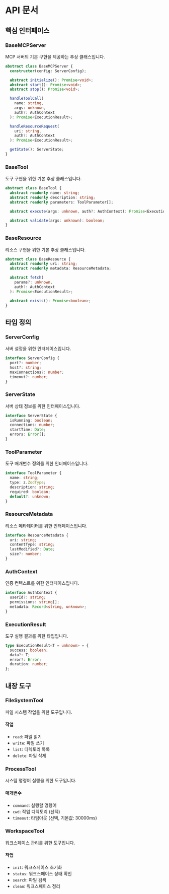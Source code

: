 # API 문서

## 핵심 인터페이스

### BaseMCPServer

MCP 서버의 기본 구현을 제공하는 추상 클래스입니다.

```typescript
abstract class BaseMCPServer {
  constructor(config: ServerConfig);

  abstract initialize(): Promise<void>;
  abstract start(): Promise<void>;
  abstract stop(): Promise<void>;

  handleToolCall(
    name: string,
    args: unknown,
    auth?: AuthContext
  ): Promise<ExecutionResult>;

  handleResourceRequest(
    uri: string,
    auth?: AuthContext
  ): Promise<ExecutionResult>;

  getState(): ServerState;
}
```

### BaseTool

도구 구현을 위한 기본 추상 클래스입니다.

```typescript
abstract class BaseTool {
  abstract readonly name: string;
  abstract readonly description: string;
  abstract readonly parameters: ToolParameter[];

  abstract execute(args: unknown, auth?: AuthContext): Promise<ExecutionResult>;

  abstract validate(args: unknown): boolean;
}
```

### BaseResource

리소스 구현을 위한 기본 추상 클래스입니다.

```typescript
abstract class BaseResource {
  abstract readonly uri: string;
  abstract readonly metadata: ResourceMetadata;

  abstract fetch(
    params?: unknown,
    auth?: AuthContext
  ): Promise<ExecutionResult>;

  abstract exists(): Promise<boolean>;
}
```

## 타입 정의

### ServerConfig

서버 설정을 위한 인터페이스입니다.

```typescript
interface ServerConfig {
  port?: number;
  host?: string;
  maxConnections?: number;
  timeout?: number;
}
```

### ServerState

서버 상태 정보를 위한 인터페이스입니다.

```typescript
interface ServerState {
  isRunning: boolean;
  connections: number;
  startTime: Date;
  errors: Error[];
}
```

### ToolParameter

도구 매개변수 정의를 위한 인터페이스입니다.

```typescript
interface ToolParameter {
  name: string;
  type: z.ZodType;
  description: string;
  required: boolean;
  default?: unknown;
}
```

### ResourceMetadata

리소스 메타데이터를 위한 인터페이스입니다.

```typescript
interface ResourceMetadata {
  uri: string;
  contentType: string;
  lastModified?: Date;
  size?: number;
}
```

### AuthContext

인증 컨텍스트를 위한 인터페이스입니다.

```typescript
interface AuthContext {
  userId?: string;
  permissions: string[];
  metadata: Record<string, unknown>;
}
```

### ExecutionResult

도구 실행 결과를 위한 타입입니다.

```typescript
type ExecutionResult<T = unknown> = {
  success: boolean;
  data?: T;
  error?: Error;
  duration: number;
};
```

## 내장 도구

### FileSystemTool

파일 시스템 작업을 위한 도구입니다.

#### 작업

- `read`: 파일 읽기
- `write`: 파일 쓰기
- `list`: 디렉토리 목록
- `delete`: 파일 삭제

### ProcessTool

시스템 명령어 실행을 위한 도구입니다.

#### 매개변수

- `command`: 실행할 명령어
- `cwd`: 작업 디렉토리 (선택)
- `timeout`: 타임아웃 (선택, 기본값: 30000ms)

### WorkspaceTool

워크스페이스 관리를 위한 도구입니다.

#### 작업

- `init`: 워크스페이스 초기화
- `status`: 워크스페이스 상태 확인
- `search`: 파일 검색
- `clean`: 워크스페이스 정리
